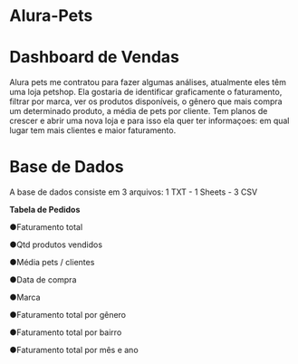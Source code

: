 # Alura-Pets


<h1>Dashboard de Vendas</h1>
Alura pets me contratou para fazer algumas análises, atualmente eles têm uma loja petshop. Ela gostaria de identificar graficamente o faturamento, filtrar por marca, ver os produtos disponíveis, o gênero que mais compra um determinado produto, a média de pets por cliente. Tem planos de crescer e abrir uma nova loja e para isso ela quer ter informaçoes: em qual lugar tem mais clientes e maior faturamento.

<h1>Base de Dados</h1>

A base de dados consiste em 3 arquivos: 1 TXT - 1 Sheets - 3 CSV


**Tabela de Pedidos**

●Faturamento total

●Qtd produtos vendidos

●Média pets / clientes

●Data de compra

●Marca

●Faturamento total por gênero 

●Faturamento total por bairro

●Faturamento total por mês e ano

